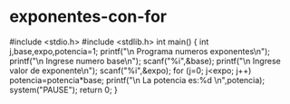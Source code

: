 # exponentes-con-for
#include &lt;stdio.h> #include &lt;stdlib.h> int main() {     int j,base,expo,potencia=1;     printf("\n Programa numeros exponentes\n");     printf("\n Ingrese numero base\n");     scanf("%i",&amp;base);     printf("\n Ingrese valor de exponente\n");     scanf("%i",&amp;expo);     for (j=0; j&lt;expo; j++)     potencia=potencia*base;     printf("\n La potencia es:%d \n",potencia);     system("PAUSE");     return 0; }
